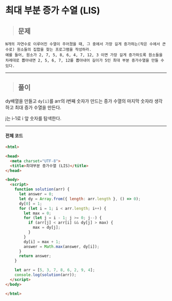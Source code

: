 # 최대 부분 증가 수열 (LIS)

> ## 문제

```
N개의 자연수로 이루어진 수열이 주어졌을 때, 그 중에서 가장 길게 증가하는(작은 수에서 큰 수로) 원소들의 집합을 찾는 프로그램을 작성하라. 
예를 들어, 원소가 2, 7, 5, 8, 6, 4, 7, 12, 3 이면 가장 길게 증가하도록 원소들을 차례대로 뽑아내면 2, 5, 6, 7, 12를 뽑아내어 길이가 5인 최대 부분 증가수열을 만들 수 있다.
```
***

> ## 풀이

dy배열을 만들고 `dy[i]`를 arr의 i번째 숫자가 만드는 증가 수열의 마지막 숫자라 생각하고 최대 증가 수열을 만든다.

j는 i-1로 i 앞 숫자를 탐색한다.
***

#### 전체 코드
```html
<html>

<head>
  <meta charset="UTF-8">
  <title>최대부분 증가수열 (LIS)</title>
</head>

<body>
  <script>
    function solution(arr) {
      let answer = 0;
      let dy = Array.from({ length: arr.length }, () => 0);
      dy[0] = 1;
      for (let i = 1; i < arr.length; i++) {
        let max = 0;
        for (let j = i - 1; j >= 0; j--) {
          if (arr[j] < arr[i] && dy[j] > max) {
            max = dy[j];
          }
        }
        dy[i] = max + 1;
        answer = Math.max(answer, dy[i]);
      }
      return answer;
    }

    let arr = [5, 3, 7, 8, 6, 2, 9, 4];
    console.log(solution(arr));
  </script>
</body>

</html>
```